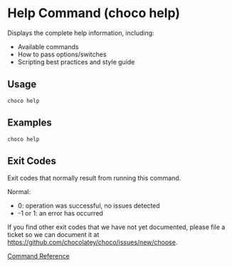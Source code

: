 ﻿---
Order: 50
xref: choco-command-help
Title: Help
Description: Help Command (choco help)
RedirectFrom:
  - docs/commandshelp
  - docs/commands-help
---

<!-- This file is automatically generated based on output from https://github.com/chocolatey/choco/blob/stable/src/chocolatey/infrastructure.app/commands/ChocolateyHelpCommand.cs using https://github.com/chocolatey/choco/blob/stable/GenerateDocs.ps1. Contributions are welcome at the original location(s). If the file is not found, it is not part of the open source edition of Chocolatey or the name of the file is different. -->

# Help Command (choco help)

Displays the complete help information, including:

* Available commands
* How to pass options/switches
* Scripting best practices and style guide

## Usage

    choco help

## Examples

    choco help

## Exit Codes

Exit codes that normally result from running this command.

Normal:
 - 0: operation was successful, no issues detected
 - -1 or 1: an error has occurred

If you find other exit codes that we have not yet documented, please
 file a ticket so we can document it at
 https://github.com/chocolatey/choco/issues/new/choose.

[Command Reference](xref:choco-commands)